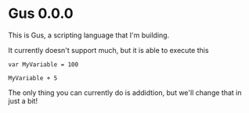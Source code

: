 # Gus 0.0.0

This is Gus, a scripting language that I'm building.

It currently doesn't support much, but it is able to execute this

```
var MyVariable = 100

MyVariable + 5
```

The only thing you can currently do is addidtion, but we'll change that in just a bit!